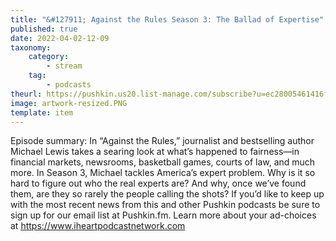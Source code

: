 ```yaml
---
title: "&#127911; Against the Rules Season 3: The Ballad of Expertise"
published: true
date: 2022-04-02-12-09
taxonomy:
    category:
        - stream
    tag:
        - podcasts
theurl: https://pushkin.us20.list-manage.com/subscribe?u=ec28005461416f0b42178894f&id=1694c40f69
image: artwork-resized.PNG
template: item
---
```


Episode summary: In &ldquo;Against the Rules,&rdquo; journalist and bestselling author Michael Lewis takes a searing look at what&rsquo;s happened to fairness&mdash;in financial markets, newsrooms, basketball games, courts of law, and much more. In Season 3, Michael tackles America&rsquo;s expert problem. Why is it so hard to figure out who the real experts are? And why, once we&rsquo;ve found them, are they so rarely the people calling the shots? If you&rsquo;d like to keep up with the most recent news from this and other Pushkin podcasts be sure to sign up for our email list at Pushkin.fm. Learn more about your ad-choices at https://www.iheartpodcastnetwork.com
